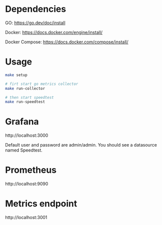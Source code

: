 # Dependencies
GO: https://go.dev/doc/install

Docker: https://docs.docker.com/engine/install/

Docker Compose: https://docs.docker.com/compose/install/

# Usage

```bash
make setup

# firt start go metrics collector
make run-collector

# then start speedtest
make run-speedtest
```

# Grafana
http://localhost:3000

Default user and password are admin/admin.
You should see a datasource named Speedtest.

# Prometheus
http://localhost:9090

# Metrics endpoint
http://localhost:3001
